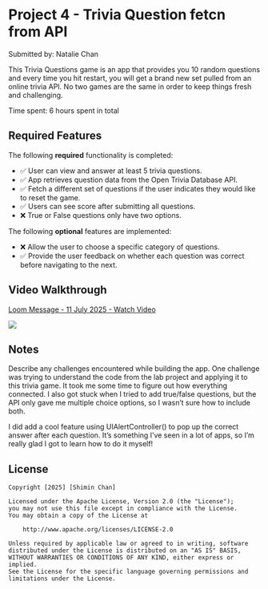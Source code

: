 # Project 4 - Trivia Question fetcn from API

Submitted by: Natalie Chan

This Trivia Questions game is an app that provides you 10 random questions and every time you hit restart, you will get a brand new set pulled from an online trivia API. No two games are the same in order to keep things fresh and challenging.

Time spent: 6 hours spent in total

## Required Features

The following **required** functionality is completed:

- ✅ User can view and answer at least 5 trivia questions.
- ✅ App retrieves question data from the Open Trivia Database API.
- ✅ Fetch a different set of questions if the user indicates they would like to reset the game.
- ✅ Users can see score after submitting all questions.
- ❌ True or False questions only have two options.


The following **optional** features are implemented:

  
- ❌ Allow the user to choose a specific category of questions.
- ✅ Provide the user feedback on whether each question was correct before navigating to the next.


## Video Walkthrough

<div>
    <a href="https://www.loom.com/share/27373dcdba224714bd9e7e6d5bf0e9bd">
      <p>Loom Message - 11 July 2025 - Watch Video</p>
    </a>
    <a href="https://www.loom.com/share/27373dcdba224714bd9e7e6d5bf0e9bd">
      <img style="max-width:300px;" src="https://cdn.loom.com/sessions/thumbnails/27373dcdba224714bd9e7e6d5bf0e9bd-9ce50413ff2ca221-full-play.gif">
    </a>
  </div>

## Notes

Describe any challenges encountered while building the app.
One challenge was trying to understand the code from the lab project and applying it to this trivia game. It took me some time to figure out how everything connected. I also got stuck when I tried to add true/false questions, but the API only gave me multiple choice options, so I wasn’t sure how to include both.

I did add a cool feature using UIAlertController() to pop up the correct answer after each question. It’s something I’ve seen in a lot of apps, so I’m really glad I got to learn how to do it myself!

## License

    Copyright [2025] [Shimin Chan]

    Licensed under the Apache License, Version 2.0 (the "License");
    you may not use this file except in compliance with the License.
    You may obtain a copy of the License at

        http://www.apache.org/licenses/LICENSE-2.0

    Unless required by applicable law or agreed to in writing, software
    distributed under the License is distributed on an "AS IS" BASIS,
    WITHOUT WARRANTIES OR CONDITIONS OF ANY KIND, either express or implied.
    See the License for the specific language governing permissions and
    limitations under the License.
